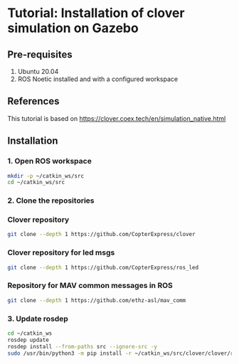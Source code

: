 # Tutorial: Installation of clover simulation on Gazebo

## Pre-requisites
1. Ubuntu 20.04
2. ROS Noetic installed and with a configured workspace

## References
This tutorial is based on https://clover.coex.tech/en/simulation_native.html

## Installation
### 1. Open ROS workspace
```bash
mkdir -p ~/catkin_ws/src
cd ~/catkin_ws/src
```

### 2. Clone the repositories
### Clover repository
```bash
git clone --depth 1 https://github.com/CopterExpress/clover
```

### Clover repository for led msgs
```bash
git clone --depth 1 https://github.com/CopterExpress/ros_led
```

### Repository for MAV common messages in ROS
```bash
git clone --depth 1 https://github.com/ethz-asl/mav_comm
```

### 3. Update rosdep
```bash
cd ~/catkin_ws
rosdep update
rosdep install --from-paths src --ignore-src -y
sudo /usr/bin/python3 -m pip install -r ~/catkin_ws/src/clover/clover/requirements.txt
```
